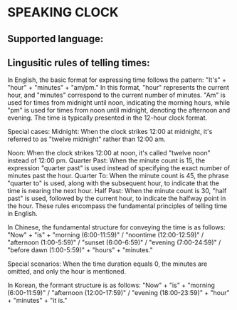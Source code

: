 # SPEAKING CLOCK


## Supported language:

## Lingusitic rules of telling times:
In English, the basic format for expressing time follows the pattern:
"It's" + "hour" + "minutes" + "am/pm."
In this format, "hour" represents the current hour, and "minutes" correspond to the current number of minutes. "Am" is used for times from midnight until noon, indicating the morning hours, while "pm" is used for times from noon until midnight, denoting the afternoon and evening.
The time is typically presented in the 12-hour clock format.

Special cases:
Midnight: When the clock strikes 12:00 at midnight, it's referred to as "twelve midnight" rather than 12:00 am.

Noon: When the clock strikes 12:00 at noon, it's called "twelve noon" instead of 12:00 pm.
Quarter Past: When the minute count is 15, the expression "quarter past" is used instead of specifying the exact number of minutes past the hour.
Quarter To: When the minute count is 45, the phrase "quarter to" is used, along with the subsequent hour, to indicate that the time is nearing the next hour.
Half Past: When the minute count is 30, "half past" is used, followed by the current hour, to indicate the halfway point in the hour.
These rules encompass the fundamental principles of telling time in English.


In Chinese, the fundamental structure for conveying the time is as follows:
"Now" + "is" + "morning (6:00-11:59)" / "noontime (12:00-12:59)" / "afternoon (1:00-5:59)" / "sunset (6:00-6:59)" / "evening (7:00-24:59)" / "before dawn (1:00-5:59)" + "hours" + "minutes."

Special scenarios:
When the time duration equals 0, the minutes are omitted, and only the hour is mentioned.



In Korean, the formant structure is as follows:
"Now" + "is" + "morning (6:00-11:59)" / "afternoon (12:00-17:59)" / "evening (18:00-23:59)" + "hour" + "minutes" + "it is."

